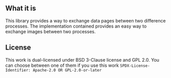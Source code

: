 ## What it is
This library provides a way to exchange data pages between two difference processes.
The implementation contained provides an easy way to exchange images between two processes.

## License
This work is dual-licensed under BSD 3-Clause license and GPL 2.0.
You can choose between one of them if you use this work
`SPDX-License-Identifier: Apache-2.0 OR GPL-2.0-or-later`